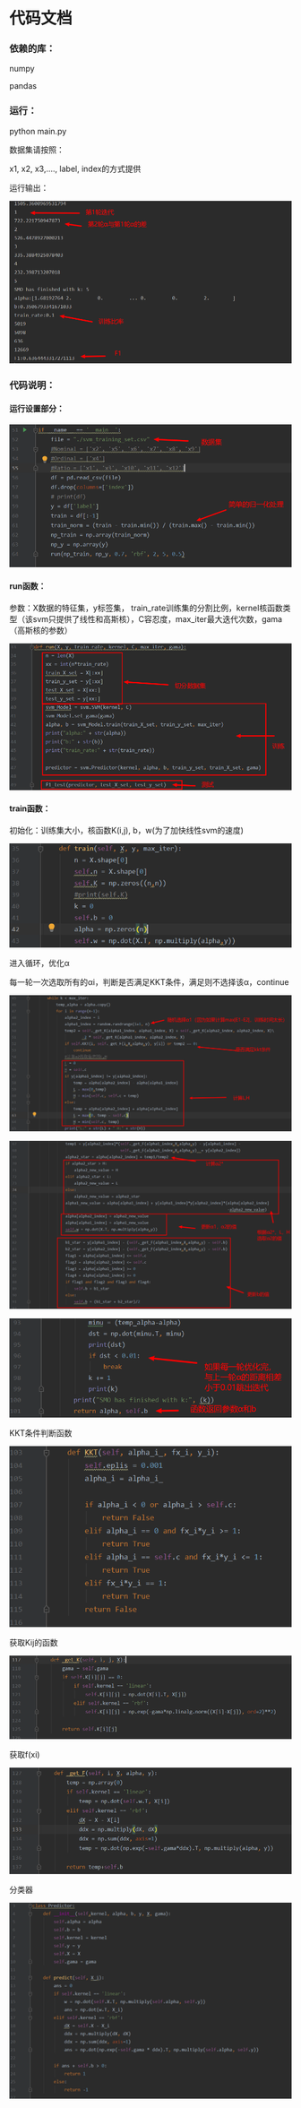 # 代码文档

### 依赖的库：

numpy

pandas

### 运行：

python main.py

数据集请按照：

x1, x2, x3,...., label, index的方式提供

运行输出：

![avatar](imagine/1574489210464.png)

### 代码说明：

#### 运行设置部分：

![avatar](imagine/1574487535207.png)

#### run函数：

参数：X数据的特征集，y标签集， train_rate训练集的分割比例，kernel核函数类型（该svm只提供了线性和高斯核），C容忍度，max_iter最大迭代次数，gama（高斯核的参数）

![avatar](imagine/1574487825692.png)

#### train函数：

初始化：训练集大小，核函数K(i,j), b，w(为了加快线性svm的速度)

![avatar](imagine/1574487934704.png)

进入循环，优化α

每一轮一次选取所有的αi，判断是否满足KKT条件，满足则不选择该α，continue

![avatar](imagine/1574488453054.png)

![avatar](imagine/1574488609967.png)

![avatar](imagine/1574488701414.png)

KKT条件判断函数

![avatar](imagine/1574488732665.png)

获取Kij的函数

![avatar](imagine/1574488754798.png)

获取f(xi)

![avatar](imagine/1574488793267.png)

分类器

![avatar](imagine/1574488806847.png)
